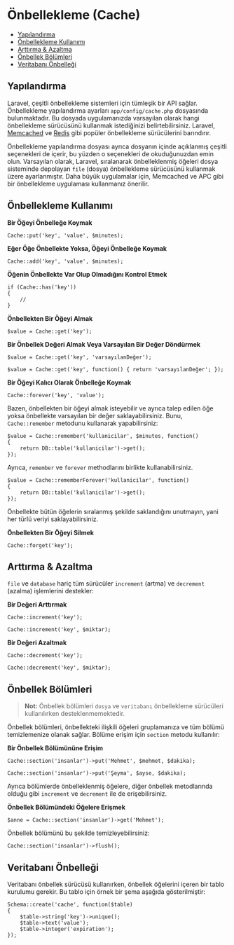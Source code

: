 # Önbellekleme (Cache)

- [Yapılandırma](#configuration)
- [Önbellekleme Kullanımı](#cache-usage)
- [Arttırma & Azaltma](#increments-and-decrements)
- [Önbellek Bölümleri](#cache-sections)
- [Veritabanı Önbelleği](#database-cache)

<a name="configuration"></a>
## Yapılandırma

Laravel, çeşitli önbellekleme sistemleri için tümleşik bir API sağlar. Önbellekleme yapılandırma ayarları `app/config/cache.php` dosyasında bulunmaktadır. Bu dosyada uygulamanızda varsayılan olarak hangi önbellekleme sürücüsünü kullanmak istediğinizi belirtebilirsiniz. Laravel, [Memcached](http://memcached.org) ve [Redis](http://redis.io) gibi popüler önbellekleme sürücülerini barındırır.

Önbellekleme yapılandırma dosyası ayrıca dosyanın içinde açıklanmış çeşitli seçenekleri de içerir, bu yüzden o seçenekleri de okuduğunuzdan emin olun. Varsayılan olarak, Laravel, sıralanarak önbelleklenmiş öğeleri dosya sisteminde depolayan `file` (dosya) önbellekleme sürücüsünü kullanmak üzere ayarlanmıştır. Daha büyük uygulamalar için, Memcached ve APC gibi bir önbellekleme uygulaması kullanmanız önerilir.

<a name="cache-usage"></a>
## Önbellekleme Kullanımı

**Bir Öğeyi Önbelleğe Koymak**

	Cache::put('key', 'value', $minutes);

**Eğer Öğe Önbellekte Yoksa, Öğeyi Önbelleğe Koymak**

	Cache::add('key', 'value', $minutes);

**Öğenin Önbellekte Var Olup Olmadığını Kontrol Etmek**

	if (Cache::has('key'))
	{
		//
	}

**Önbellekten Bir Öğeyi Almak**

	$value = Cache::get('key');

**Bir Önbellek Değeri Almak Veya Varsayılan Bir Değer Döndürmek**

	$value = Cache::get('key', 'varsayılanDeğer');

	$value = Cache::get('key', function() { return 'varsayılanDeğer'; });

**Bir Öğeyi Kalıcı Olarak Önbelleğe Koymak**

	Cache::forever('key', 'value');

Bazen, önbellekten bir öğeyi almak isteyebilir ve ayrıca talep edilen öğe yoksa önbellekte varsayılan bir değer saklayabilirsiniz. Bunu, `Cache::remember` metodunu kullanarak yapabilirsiniz:

	$value = Cache::remember('kullanicilar', $minutes, function()
	{
		return DB::table('kullanicilar')->get();
	});

Ayrıca, `remember` ve `forever` methodlarını birlikte kullanabilirsiniz.

	$value = Cache::rememberForever('kullanicilar', function()
	{
		return DB::table('kullanicilar')->get();
	});

Önbellekte bütün öğelerin sıralanmış şekilde saklandığını unutmayın, yani her türlü veriyi saklayabilirsiniz.

**Önbellekten Bir Öğeyi Silmek**

	Cache::forget('key');

<a name="increments-and-decrements"></a>
## Arttırma & Azaltma

`file` ve `database` hariç tüm sürücüler `increment` (artma) ve `decrement` (azalma) işlemlerini destekler:

**Bir Değeri Arttırmak**

	Cache::increment('key');

	Cache::increment('key', $miktar);

**Bir Değeri Azaltmak**

	Cache::decrement('key');

	Cache::decrement('key', $miktar);

<a name="cache-sections"></a>
## Önbellek Bölümleri

> **Not:** Önbellek bölümleri `dosya` ve `veritabanı` önbellekleme sürücüleri kullanılırken desteklenmemektedir.

Önbellek bölümleri, önbellekteki ilişkili öğeleri gruplamanıza ve tüm bölümü temizlemenize olanak sağlar.
Bölüme erişim için `section` metodu kullanılır:

**Bir Önbellek Bölümününe Erişim**

	Cache::section('insanlar')->put('Mehmet', $mehmet, $dakika);

	Cache::section('insanlar')->put('Şeyma', $ayse, $dakika);

Ayrıca bölümlerde önbelleklenmiş öğelere, diğer önbellek metodlarında olduğu gibi `increment` ve `decrement` ile de erişebilirsiniz.

**Önbellek Bölümündeki Öğelere Erişmek**

	$anne = Cache::section('insanlar')->get('Mehmet');

Önbellek bölümünü bu şekilde temizleyebilirsiniz:

	Cache::section('insanlar')->flush();

<a name="database-cache"></a>
## Veritabanı Önbelleği

Veritabanı önbellek sürücüsü kullanırken, önbellek öğelerini içeren bir tablo kurulumu gerekir. Bu tablo için örnek bir şema aşağıda gösterilmiştir:

	Schema::create('cache', function($table)
	{
		$table->string('key')->unique();
		$table->text('value');
		$table->integer('expiration');
	});